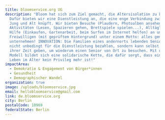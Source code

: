 ```yaml
---
title: bloomservice.org UG
description: "Bloom hat sich zum Ziel gemacht, die Altersisolation zu bekämpfen.
  Dafür bieten wir eine Dienstleistung an, die eine enge Verbindung zwischen
  Jung und Alt knüpft. Wir bieten Besuche (Plaudern, Photoalben ansehen...),
  Aktivitäten (Lesen, Spazieren gehen, Brettspiele spielen...), Alltägliche
  Hilfe (Einkaufen, Gartenarbeit, beim Surfen im Internet helfen) an und das mit
  Freiwilligen (mit geprüftem Hintergrund) unter einem Motto: alles gemeinsam
  unternehmen! INNOVATION: Die Familien eines andernorts lebenden Seniors muss
  nicht unbedingt für die Dienstleistung bezahlen, sondern kann selbst etwas von
  ihrer Zeit geben, um wiederum einen Senior von Ort zu besuchen. Mit diesem
  Modell bildet sich eine solidarische Kette, die dafür sorgt, dass ein gutes
  Leben im Alter kein Privileg mehr ist!"
impactArea:
  - Demokratie & Engagement von Bürger*innen
  - Gesundheit
  - Demographischer Wandel
organization: true
image: /uploads/bloomservice.jpg
email: hellobloomservice@gmail.com
link: de.bloomservice.org
city: Berlin
postalCode: 10969
federalState: Berlin
---
```


